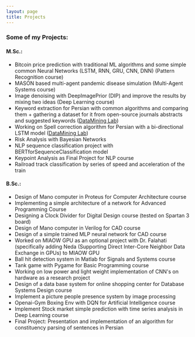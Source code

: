 ```yaml
---
layout: page
title: Projects
---
```


### Some of my Projects:

#### M.Sc.:
*	Bitcoin price prediction with traditional ML algorithms and some simple common Neural Networks (LSTM, RNN, GRU, CNN, DNN) (Pattern Recognition course)
*	MASON based multi-agent pandemic disease simulation (Multi-Agent Systems course)
*	Image denoising with DeepImagePrior (DIP) and improve the results by mixing two ideas (Deep Learning course)
*	Keyword extraction for Persian with common algorithms and comparing them + gathering a dataset for it from open-source journals abstracts and suggested keywords ([DataMining Lab](http://dml.iust.ac.ir/))
*	Working on Spell correction algorithm for Persian with a bi-directional LSTM model ([DataMining Lab](http://dml.iust.ac.ir/))
*	Risk Analysis with Bayesian Networks
*	NLP sequence classification project with BERTforSequenceClassification model
*	Keypoint Analysis as Final Project for NLP course
*	Railroad track classification by series of speed and acceleration of the train


#### B.Sc.:
*	Design of Mano computer in Proteus for Computer Architecture course
*	Implementing a simple architecture of a network for Advanced Programming Course
*	Designing a Clock Divider for Digital Design course (tested on Spartan 3 board)
*	Design of Mano computer in Verilog for CAD course
*	Design of a simple trained MLP neural network for CAD course
*	Worked on MIAOW GPU as an optional project with Dr. Falahati (specifically adding Neda (Supporting Direct Inter-Core Neighbor Data Exchange in GPUs) to MIAOW GPU
*	Ball hit detection system in Matlab for Signals and Systems course
*	Tank game with Pygame for Basic Programming course
*	Working on low power and light weight implementation of CNN's on hardware as a research project
*	Design of a data base system for online shopping center for Database Systems Design course
*	Implement a picture people presence system by image processing
*	Openai-Gym Boxing Env with DQN for Artificial Intelligence course
*	Implement Stock market simple prediction with time series analysis in Deep Learning course
*	Final Project: Presentation and implementation of an algorithm for constituency parsing of sentences in Persian

